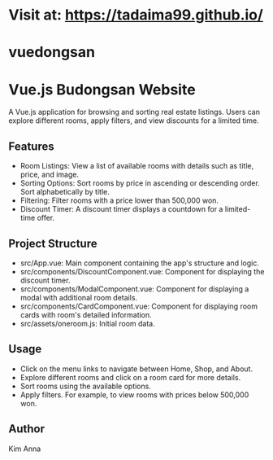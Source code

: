 # Visit at: https://tadaima99.github.io/

# vuedongsan

# Vue.js Budongsan Website

A Vue.js application for browsing and sorting real estate listings. Users can explore different rooms, apply filters, and view discounts for a limited time.

## Features
- Room Listings: View a list of available rooms with details such as title, price, and image.
- Sorting Options: Sort rooms by price in ascending or descending order. Sort alphabetically by title.
- Filtering: Filter rooms with a price lower than 500,000 won.
- Discount Timer: A discount timer displays a countdown for a limited-time offer.

## Project Structure
- src/App.vue: Main component containing the app's structure and logic.
- src/components/DiscountComponent.vue: Component for displaying the discount timer.
- src/components/ModalComponent.vue: Component for displaying a modal with additional room details.
- src/components/CardComponent.vue: Component for displaying room cards with room's detailed information.
- src/assets/oneroom.js: Initial room data.

## Usage
- Click on the menu links to navigate between Home, Shop, and About.
- Explore different rooms and click on a room card for more details.
- Sort rooms using the available options.
- Apply filters. For example, to view rooms with prices below 500,000 won.

## Author
Kim Anna
